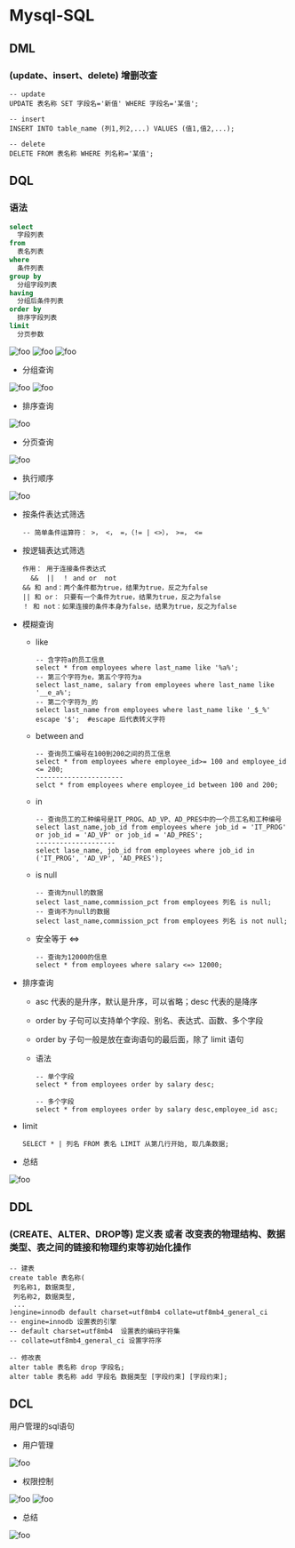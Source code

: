 # Mysql-SQL

## DML

### (update、insert、delete) 增删改查

```mysql
-- update
UPDATE 表名称 SET 字段名='新值' WHERE 字段名='某值';

-- insert
INSERT INTO table_name (列1,列2,...) VALUES (值1,值2,...);

-- delete
DELETE FROM 表名称 WHERE 列名称='某值';
```

## DQL

### 语法

```sql
select 
  字段列表
from
  表名列表
where
  条件列表
group by
  分组字段列表
having
  分组后条件列表
order by
  排序字段列表
limit
  分页参数
```

<img :src="$withBase('/mysql/DQL01.png')" alt="foo">
<img :src="$withBase('/mysql/DQL02.png')" alt="foo">
<img :src="$withBase('/mysql/DQL03.png')" alt="foo">

- 分组查询
<img :src="$withBase('/mysql/DQL04.png')" alt="foo">
<img :src="$withBase('/mysql/DQL04-1.png')" alt="foo">

- 排序查询
<img :src="$withBase('/mysql/DQL05.png')" alt="foo">

- 分页查询
<img :src="$withBase('/mysql/DQL06.png')" alt="foo">

- 执行顺序
<img :src="$withBase('/mysql/DQL07.png')" alt="foo">

- 按条件表达式筛选

  ```mysql
  -- 简单条件运算符： >， <， =，（!= | <>）， >=， <=
  ```

- 按逻辑表达式筛选

  ```mysql
  作用： 用于连接条件表达式
    &&  ||  ！ and or  not
  && 和 and：两个条件都为true，结果为true，反之为false
  || 和 or： 只要有一个条件为true，结果为true，反之为false
  ！ 和 not：如果连接的条件本身为false，结果为true，反之为false
  ```

- 模糊查询

  - like

    ```mysql
    -- 含字符a的员工信息
    select * from employees where last_name like '%a%';
    -- 第三个字符为e，第五个字符为a
    select last_name, salary from employees where last_name like '__e_a%';
    -- 第二个字符为_的
    select last_name from employees where last_name like '_$_%' escape '$';  #escape 后代表转义字符  
    ```

  - between and

    ```mysql
    -- 查询员工编号在100到200之间的员工信息
    select * from employees where employee_id>= 100 and employee_id <= 200;
    ----------------------
    selct * from employees where employee_id between 100 and 200;
    ```

  - in

    ```mysql
    -- 查询员工的工种编号是IT_PROG、AD_VP、AD_PRES中的一个员工名和工种编号
    select last_name,job_id from employees where job_id = 'IT_PROG' or job_id = 'AD_VP' or job_id = 'AD_PRES';
    --------------------
    select lase_name, job_id from employees where job_id in ('IT_PROG', 'AD_VP', 'AD_PRES');
    ```

  - is null

    ```mysql
    -- 查询为null的数据
    select last_name,commission_pct from employees 列名 is null;
    -- 查询不为null的数据
    select last_name,commission_pct from employees 列名 is not null;
    ```

  - 安全等于 <=>

    ```mysql
    -- 查询为12000的信息
    select * from employees where salary <=> 12000;
    ```

- 排序查询

  - asc 代表的是升序，默认是升序，可以省略；desc 代表的是降序
  - order by 子句可以支持单个字段、别名、表达式、函数、多个字段
  - order by 子句一般是放在查询语句的最后面，除了 limit 语句

  - 语法

    ```mysql
    -- 单个字段
    select * from employees order by salary desc;
    
    -- 多个字段
    select * from employees order by salary desc,employee_id asc;
    ```

- limit

  ```mysql
  SELECT * | 列名 FROM 表名 LIMIT 从第几行开始, 取几条数据;
  ```

- 总结
<img :src="$withBase('/mysql/DQLEnd.png')" alt="foo">

## DDL

### (CREATE、ALTER、DROP等) 定义表 或者 改变表的物理结构、数据类型、表之间的链接和物理约束等初始化操作

```mysql
-- 建表
create table 表名称(
 列名称1, 数据类型,
 列名称2, 数据类型,
 ...
)engine=innodb default charset=utf8mb4 collate=utf8mb4_general_ci
-- engine=innodb 设置表的引擎
-- default charset=utf8mb4  设置表的编码字符集
-- collate=utf8mb4_general_ci 设置字符序

-- 修改表
alter table 表名称 drop 字段名;
alter table 表名称 add 字段名 数据类型 [字段约束] [字段约束];
```

## DCL

用户管理的sql语句

- 用户管理
<img :src="$withBase('/mysql/DCL01.png')" alt="foo">

- 权限控制
<img :src="$withBase('/mysql/DCL02.png')" alt="foo">
<img :src="$withBase('/mysql/DCL03.png')" alt="foo">

- 总结
<img :src="$withBase('/mysql/DCLend.png')" alt="foo">
